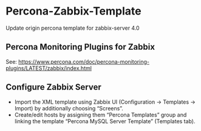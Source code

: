 # Percona-Zabbix-Template
Update origin percona template for zabbix-server 4.0

## Percona Monitoring Plugins for Zabbix
See: https://www.percona.com/doc/percona-monitoring-plugins/LATEST/zabbix/index.html

## Configure Zabbix Server
- Import the XML template using Zabbix UI (Configuration -> Templates -> Import) by additionally choosing “Screens”.
- Create/edit hosts by assigning them “Percona Templates” group and linking the template “Percona MySQL Server Template” (Templates tab).
